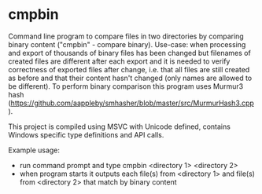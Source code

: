# cmpbin
Command line program to compare files in two directories by comparing binary content ("cmpbin" - compare binary). Use-case: when processing and export of thousands of binary files has been changed but filenames of created files are different after each export and it is needed to verify correctness of exported files after change, i.e. that all files are still created as before and that their content hasn't changed (only names are allowed to be different). To perform binary comparison this program uses Murmur3 hash (https://github.com/aappleby/smhasher/blob/master/src/MurmurHash3.cpp).     

This project is compiled using MSVC with Unicode defined, contains Windows specific type definitions and API calls.     
      
Example usage:    
     
- run command prompt and type cmpbin <directory 1> <directory 2>
- when program starts it outputs each file(s) from <directory 1> and file(s) from <directory 2> that match by binary content
